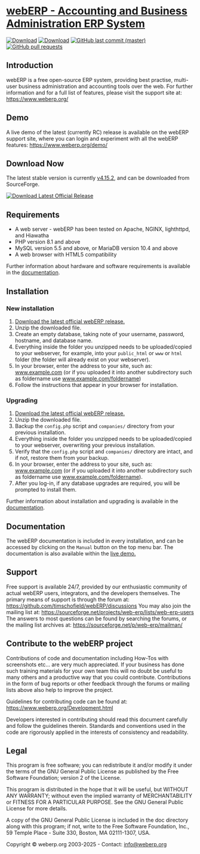 # [webERP - Accounting and Business Administration ERP System](https://www.weberp.org/)

[![Download](https://img.shields.io/sourceforge/dm/web-erp.svg)](https://sourceforge.net/projects/web-erp/files/latest/download)
[![Download](https://img.shields.io/sourceforge/dt/web-erp.svg)](https://sourceforge.net/projects/web-erp/files/latest/download)
[![GitHub last commit (master)](https://img.shields.io/github/last-commit/timschofield/webERP/master.svg)](https://github.com/timschofield/webERP/commits/master/)
[![GitHub pull requests](https://img.shields.io/github/issues-pr-raw/timschofield/webERP.svg)](https://github.com/timschofield/webERP/pulls)

## Introduction

webERP is a free open-source ERP system, providing best practise, multi-user business administration and accounting tools
over the web. For further information and for a full list of features, please visit the support site at: https://www.weberp.org/

## Demo

A live demo of the latest (currently RC) release is available on the webERP support site, where you can login and experiment with all
the webERP features: https://www.weberp.org/demo/

## Download Now

The latest stable version is currently [v4.15.2](https://github.com/timschofield/webERP/releases/tag/v4.15.2), and can
be downloaded from SourceForge.

[![Download Latest Official Release](https://a.fsdn.com/con/app/sf-download-button)](http://sourceforge.net/projects/web-erp/files/latest/download)

## Requirements
- A web server - webERP has been tested on Apache, NGINX, lighthttpd, and Hiawatha
- PHP version 8.1 and above
- MySQL version 5.5 and above, or MariaDB version 10.4 and above
- A web browser with HTML5 compatibility

Further information about hardware and software requirements is available in the [documentation](https://www.weberp.org/Documentation.html).

## Installation

### New installation

1. [Download the latest official webERP release.](http://sourceforge.net/projects/web-erp/files/latest/download)
2. Unzip the downloaded file.
3. Create an empty database, taking note of your username, password, hostname, and database name.
4. Everything inside the folder you unzipped needs to be uploaded/copied to your webserver, for example, into your `public_html` or `www` or `html` folder (the folder will already exist on your webserver).
5. In your browser, enter the address to your site, such as: www.example.com (or if you uploaded it into another subdirectory such as foldername use www.example.com/foldername)
6. Follow the instructions that appear in your browser for installation.

### Upgrading

1. [Download the latest official webERP release.](http://sourceforge.net/projects/web-erp/files/latest/download)
2. Unzip the downloaded file.
3. Backup the `config.php` script and `companies/` directory from your previous installation.
4. Everything inside the folder you unzipped needs to be uploaded/copied to your webserver, overwriting your previous installation.
5. Verify that the `config.php` script and `companies/` directory are intact, and if not, restore them from your backup.
6. In your browser, enter the address to your site, such as: www.example.com (or if you uploaded it into another subdirectory such as foldername use www.example.com/foldername).
7. After you log-in, if any database upgrades are required, you will be prompted to install them.

Further information about installation and upgrading is available in the [documentation](https://www.weberp.org/demo/ManualContents.php?ViewTopic=GettingStarted).

## Documentation

The webERP documentation is included in every installation, and can be accessed by clicking on the `Manual` button on the
top menu bar. The documentation is also available within the [live demo.](https://www.weberp.org/demo/ManualContents.php)

## Support

Free support is available 24/7, provided by our enthusiastic community of actual webERP users, integrators, and the developers themselves.
The primary means of support is through the forum at: https://github.com/timschofield/webERP/discussions
You may also join the mailing list at: https://sourceforge.net/projects/web-erp/lists/web-erp-users
The answers to most questions can be found by searching the forums, or the mailing list archives at: https://sourceforge.net/p/web-erp/mailman/

## Contribute to the webERP project

Contributions of code and documentation including How-Tos with screenshots etc... are very much appreciated. If your business
has done such training materials for your own team this will no doubt be useful to many others and a productive way that
you could contribute. Contributions in the form of bug reports or other feedback through the forums or mailing lists above
also help to improve the project.

Guidelines for contributing code can be found at: https://www.weberp.org/Development.html

Developers interested in contributing should read this document carefully and follow the guidelines therein. Standards and
conventions used in the code are rigorously applied in the interests of consistency and readability.

## Legal

This program is free software; you can redistribute it and/or modify it under the terms of the GNU General Public License
as published by the Free Software Foundation; version 2 of the License.

This program is distributed in the hope that it will be useful, but WITHOUT ANY WARRANTY; without even the implied warranty
of MERCHANTABILITY or FITNESS FOR A PARTICULAR PURPOSE.  See the GNU General Public License for more details.

A copy of the GNU General Public License is included in the doc directory along with this program; if not, write to the
Free Software Foundation, Inc., 59 Temple Place - Suite 330, Boston, MA  02111-1307, USA.

Copyright © weberp.org 2003-2025 - Contact: info@weberp.org
